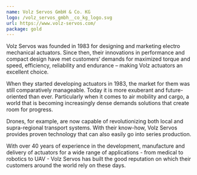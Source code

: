 ```yaml
---
name: Volz Servos GmbH & Co. KG
logo: /volz_servos_gmbh__co_kg_logo.svg
url: https://www.volz-servos.com/
package: gold
---
```

Volz Servos was founded in 1983 for designing and marketing electro mechanical actuators. Since then, their innovations in performance and compact design have met customers‘ demands for maximized torque and speed, efficiency, reliability and endurance – making Volz actuators an excellent choice. 

When they started developing actuators in 1983, the market for them was still comparatively manageable. Today it is more exuberant and future-oriented than ever. Particularly when it comes to air mobility and cargo, a world that is becoming increasingly dense demands solutions that create room for progress.

Drones, for example, are now capable of revolutionizing both local and supra-regional transport systems. With their know-how, Volz Servos provides proven technology that can also easily go into series production.

With over 40 years of experience in the development, manufacture and delivery of actuators for a wide range of applications - from medical to robotics to UAV - Volz Servos has built the good reputation on which their customers around the world rely on these days.
